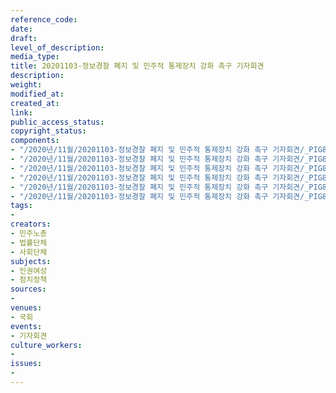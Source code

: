 ```yaml
---
reference_code: 
date: 
draft: 
level_of_description: 
media_type: 
title: 20201103-정보경찰 폐지 및 민주적 통제장치 강화 촉구 기자회견
description: 
weight: 
modified_at: 
created_at: 
link: 
public_access_status: 
copyright_status: 
components:
- "/2020년/11월/20201103-정보경찰 폐지 및 민주적 통제장치 강화 촉구 기자회견/_PIG8467.JPG"
- "/2020년/11월/20201103-정보경찰 폐지 및 민주적 통제장치 강화 촉구 기자회견/_PIG8410.JPG"
- "/2020년/11월/20201103-정보경찰 폐지 및 민주적 통제장치 강화 촉구 기자회견/_PIG8531.JPG"
- "/2020년/11월/20201103-정보경찰 폐지 및 민주적 통제장치 강화 촉구 기자회견/_PIG8466.JPG"
- "/2020년/11월/20201103-정보경찰 폐지 및 민주적 통제장치 강화 촉구 기자회견/_PIG8512.JPG"
- "/2020년/11월/20201103-정보경찰 폐지 및 민주적 통제장치 강화 촉구 기자회견/_PIG8451.jpg"
tags:
- 
creators:
- 민주노총
- 법률단체
- 사회단체
subjects:
- 인권여성
- 정치정책
sources:
- 
venues:
- 국회
events:
- 기자회견
culture_workers:
- 
issues:
- 
---
```

